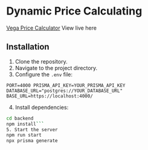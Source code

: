 # Dynamic Price Calculating
[Vega Price Calculator](https://vega-t40t.onrender.com/) View live here

## Installation

1. Clone the repository.
2. Navigate to the project directory.
3. Configure the `.env` file:

`PORT=4000
PRISMA_API_KEY=YOUR_PRISMA_API_KEY
DATABASE_URL="postgres://YOUR_DATABASE_URL"
BASE_URL=https://localhost:4000/`

4. Install dependencies:
```bash
cd backend
npm install```
5. Start the server
npm run start
npx prisma generate



